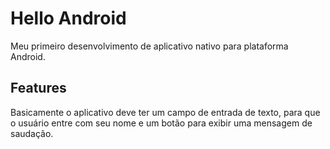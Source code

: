 # Hello Android

Meu primeiro desenvolvimento de aplicativo nativo para plataforma
Android.

## Features

Basicamente o aplicativo deve ter um campo de entrada de texto,
para que o usuário entre com seu nome e um botão para exibir uma
mensagem de saudação.
